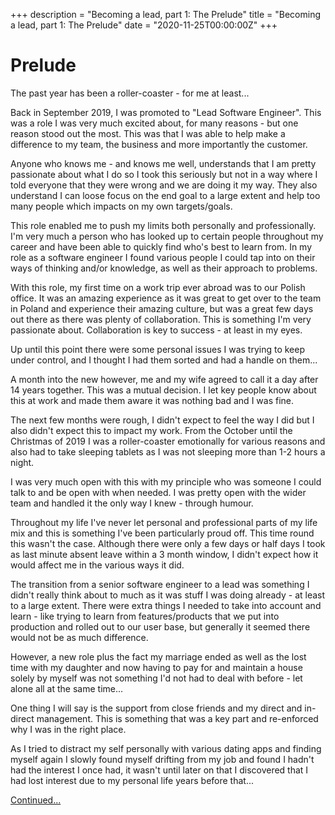 
+++
description = "Becoming a lead, part 1: The Prelude"
title = "Becoming a lead, part 1: The Prelude"
date = "2020-11-25T00:00:00Z"
+++

# Prelude

The past year has been a roller-coaster - for me at least...

Back in September 2019, I was promoted to "Lead Software Engineer". This was a role I was very much excited about, for many reasons - but one reason stood out the most. This was that I was able to help make a difference to my team, the business and more importantly the customer.

Anyone who knows me - and knows me well, understands that I am pretty passionate about what I do so I took this seriously but not in a way where I told everyone that they were wrong and we are doing it my way. They also understand I can loose focus on the end goal to a large extent and help too many people which impacts on my own targets/goals.

This role enabled me to push my limits both personally and professionally. I'm very much a person who has looked up to certain people throughout my career and have been able to quickly find who's best to learn from. In my role as a software engineer I found various people I could tap into on their ways of thinking and/or knowledge, as well as their approach to problems.

With this role, my first time on a work trip ever abroad was to our Polish office. It was an amazing experience as it was great to get over to the team in Poland and experience their amazing culture, but was a great few days out there as there was plenty of collaboration. This is something I'm very passionate about. Collaboration is key to success - at least in my eyes.

Up until this point there were some personal issues I was trying to keep under control, and I thought I had them sorted and had a handle on them...

A month into the new however, me and my wife agreed to call it a day after 14 years together. This was a mutual decision. I let key people know about this at work and made them aware it was nothing bad and I was fine.

The next few months were rough, I didn't expect to feel the way I did but I also didn't expect this to impact my work. From the October until the Christmas of 2019 I was a roller-coaster emotionally for various reasons and also had to take sleeping tablets as I was not sleeping more than 1-2 hours a night.

I was very much open with this with my principle who was someone I could talk to and be open with when needed. I was pretty open with the wider team and handled it the only way I knew - through humour.

Throughout my life I've never let personal and professional parts of my life mix and this is something I've been particularly proud off. This time round this wasn't the case. Although there were only a few days or half days I took as last minute absent leave within a 3 month window, I didn't expect how it would affect me in the various ways it did.

The transition from a senior software engineer to a lead was something I didn't really think about to much as it was stuff I was doing already - at least to a large extent. There were extra things I needed to take into account and learn - like trying to learn from features/products that we put into production and rolled out to our user base, but generally it seemed there would not be as much difference.

However, a new role plus the fact my marriage ended as well as the lost time with my daughter and now having to pay for and maintain a house solely by myself was not something I'd not had to deal with before - let alone all at the same time...
 
One thing I will say is the support from close friends and my direct and in-direct management. This is something that was a key part and re-enforced why I was in the right place.

As I tried to distract my self personally with various dating apps and finding myself again I slowly found myself drifting from my job and found I hadn't had the interest I once had, it wasn't until later on that I discovered that I had lost interest due to my personal life years before that...

[Continued...](/posts/becoming-a-lead-part-2-trials-and-tribulations/)
